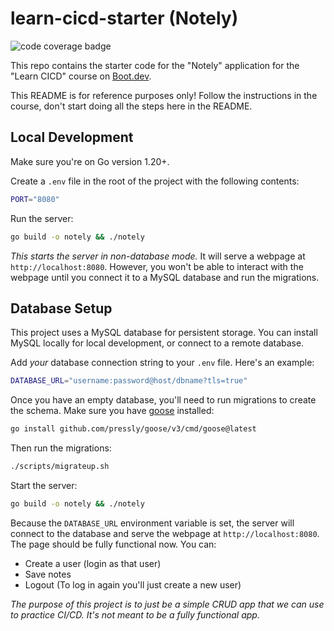 # learn-cicd-starter (Notely)

![code coverage badge](https://github.com/hf-chow/learn-cicd-starter/actions/workflows/ci.yml/badge.svg)

This repo contains the starter code for the "Notely" application for the "Learn CICD" course on [Boot.dev](https://boot.dev).

This README is for reference purposes only! Follow the instructions in the course, don't start doing all the steps here in the README.

## Local Development

Make sure you're on Go version 1.20+.

Create a `.env` file in the root of the project with the following contents:

```bash
PORT="8080"
```

Run the server:

```bash
go build -o notely && ./notely
```

*This starts the server in non-database mode.* It will serve a webpage at `http://localhost:8080`. However, you won't be able to interact with the webpage until you connect it to a MySQL database and run the migrations.

## Database Setup

This project uses a MySQL database for persistent storage. You can install MySQL locally for local development, or connect to a remote database.

Add *your* database connection string to your `.env` file. Here's an example:

```bash
DATABASE_URL="username:password@host/dbname?tls=true"
```

Once you have an empty database, you'll need to run migrations to create the schema. Make sure you have [goose](https://github.com/pressly/goose) installed:

```bash
go install github.com/pressly/goose/v3/cmd/goose@latest
```

Then run the migrations:

```bash
./scripts/migrateup.sh
```

Start the server:

```bash
go build -o notely && ./notely
```

Because the `DATABASE_URL` environment variable is set, the server will connect to the database and serve the webpage at `http://localhost:8080`. The page should be fully functional now. You can:

* Create a user (login as that user)
* Save notes
* Logout (To log in again you'll just create a new user)

*The purpose of this project is to just be a simple CRUD app that we can use to practice CI/CD. It's not meant to be a fully functional app.*
